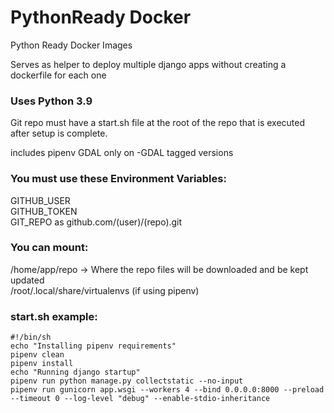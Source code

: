 # PythonReady Docker
Python Ready Docker Images
 
Serves as helper to deploy multiple django apps without creating a dockerfile for each one<br>

### Uses Python 3.9
Git repo must have a start.sh file at the root of the repo that is executed after setup is complete.

includes pipenv
GDAL only on -GDAL tagged versions

### You must use these Environment Variables:
GITHUB_USER<br>
GITHUB_TOKEN<br>
GIT_REPO as 	github.com/(user)/(repo).git<br>


### You can mount:
/home/app/repo -> Where the repo files will be downloaded and be kept updated<br>
/root/.local/share/virtualenvs (if using pipenv)<br>


### start.sh example:
```
#!/bin/sh
echo "Installing pipenv requirements"
pipenv clean
pipenv install
echo "Running django startup"
pipenv run python manage.py collectstatic --no-input
pipenv run gunicorn app.wsgi --workers 4 --bind 0.0.0.0:8000 --preload --timeout 0 --log-level "debug" --enable-stdio-inheritance
```
